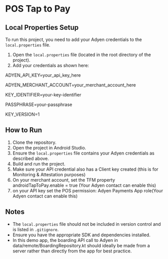 # POS Tap to Pay

## Local Properties Setup

To run this project, you need to add your Adyen credentials to the `local.properties` file.

1. Open the `local.properties` file (located in the root directory of the project).
2. Add your credentials as shown here:

ADYEN_API_KEY=your_api_key_here

ADYEN_MERCHANT_ACCOUNT=your_merchant_account_here

KEY_IDENTIFIER=your-key-identifier

PASSPHRASE=your-passphrase

KEY_VERSION=1


## How to Run

1. Clone the repository.
2. Open the project in Android Studio.
3. Ensure the `local.properties` file contains your Adyen credentials as described above.
4. Build and run the project.
5. Make sure your API credential also has a Client key created (this is for Monitoring & Attestation purposes)
6. On your merchant account, set the TFM property androidTapToPay.enable = true (Your Adyen contact can enable this)
7. on your API key set the POS permission: Adyen Payments App role(Your Adyen contact can enable this)


## Notes

- The `local.properties` file should not be included in version control and is listed in `.gitignore`.
- Ensure you have the appropriate SDK and dependencies installed. 
- In this demo app, the boarding API call to Adyen in data/remote/BoardingRepository.kt should ideally be made from a server rather than directly from the app for best practice.